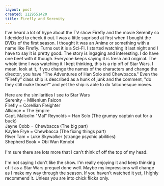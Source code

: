 ```yaml
--- 
layout: post
created: 1129551420
title: Firefly and Serenity
---
```

I've heard a lot of hype about the TV show Firefly and the movie Serenity so I decided to check it out.  I was a little suprised at first when I bought the DVDs of the first season.  I thought it was an Anime or something with a name like Firefly.  Turns out it is a Sci-Fi.  I started watching it last night and I have to say it is pretty good.  The story is ingaging and interesting.  I do have one beef with it though.  Everyone keeps saying it is fresh and original.  The whole time I was watching it I kept thinking, this is a rip off of Star Wars.  I mean, look at it, if you change the names of the characters and change the director, you have "The Adventures of Han Solo and Chewbacca."  Even the "Firefly" class ship is described as a hunk of junk and the comment, "do they still make those?" and yet the ship is able to do falconesque moves.  <br /><br />Here are the similarities I see to Star Wars<br />Serenity = Millenium Falcon<br />Firefly = Corellian Freighter<br />Alliance = The Empire<br />Capt. Malcolm "Mal" Reynolds = Han Solo (The grumpy captain out for a buck)<br />Jayne Cobb = Chewbacca (The big part)<br />Kaylee Frye = Chewbacca (The fixing things part)<br />River Tam = Luke Skywalker (strange psychic abilities)<br />Shepherd Book = Obi Wan Kenobi<br /><br />I'm sure there are lots more that I can't think of off the top of my head.<br /><br />I'm not saying I don't like the show.  I'm really enjoying it and keep thinking of it as a Star Wars prequel done well.  Maybe my impressions will change as I make my way through the season.  If you haven't watched it yet, I highly recommend it.  Unless you are into chick flicks only.
